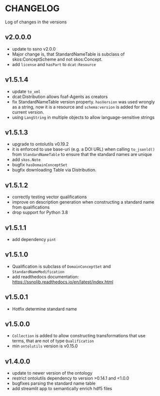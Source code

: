 # CHANGELOG

Log of changes in the versions

## v2.0.0.0

- update to ssno v2.0.0
- Major change is, that StandardNameTable is subclass of skos:ConceptScheme and not skos:Concept.
- add `license` and `hasPart` to `dcat:Resource`

## v1.5.1.4

- update `to_xml`
- dcat:Distribution allows foaf-Agents as creators
- fix StandardNameTable version property. `hasVersion` was used wrongly as a string, now it is a resource and
  `schema:version` is added for the current version.
- using `LangString` in multiple objects to allow language-sensitive strings

## v1.5.1.3

- upgrade to ontolutils v0.19.2
- it is enforced to use base-uri (e.g. a DOI URL) when calling `to_jsonld()` from `StandardNameTable` to ensure that the
  standard
  names
  are unique
- add `skos.Note`
- bugfix `hasDomainConceptSet`
- bugfix downloading Table via Distribution.

## v1.5.1.2

- correctly testing vector qualifications
- improve on description generation when constructing a standard name from qualifications
- drop support for Python 3.8

## v1.5.1.1

- add dependency `pint`

## v1.5.1.0

- Qualification is subclass of `DomainConceptSet` and `StandardNameModification`
- add readthedocs documentation: https://ssnolib.readthedocs.io/en/latest/index.html

## v1.5.0.1

- Hotfix determine standard name

## v1.5.0.0

- `Collection` is added to allow constructing transformations that use terms, that are not of type `Qualification`
- min `ontolutils` version is v0.15.0

## v1.4.0.0

- update to newer version of the ontology
- restrict ontolutils dependency to version >0.14.1 and <1.0.0
- bugfixes parsing the standard name table
- add streamlit app to semantically enrich hdf5 files